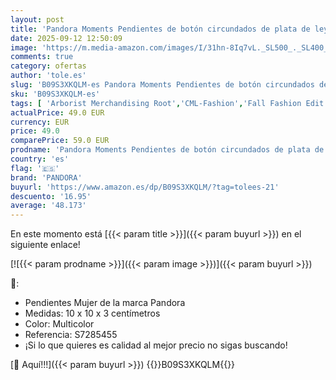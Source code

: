 ```yaml
---
layout: post
title: 'Pandora Moments Pendientes de botón circundados de plata de ley con circonitas cúbicas transparentes'
date: 2025-09-12 12:50:09
image: 'https://m.media-amazon.com/images/I/31hn-8Iq7vL._SL500_._SL400_.jpg'
comments: true
category: ofertas
author: 'tole.es'
slug: 'B09S3XKQLM-es Pandora Moments Pendientes de botón circundados de plata...'
sku: 'B09S3XKQLM-es'
tags: [ 'Arborist Merchandising Root','CML-Fashion','Fall Fashion Edit','Jewellery & Watches','Jewelry | Co-gender | Earrings | Under €50','Joyería para mujer','Moda','Moda Mujer','Pendientes para mujer','Self Service','Softlines | Jewelry | Co-gender','Special Features Stores','Top Brands Fashion Selection','Top Brands Fashion Women','Top Brands Fashion Womens Jewellery','Women Fall Fashion','Womens Fashion','Womens Jewelry and Watches','c8538d25-3af9-48d3-aeff-5f3ce5572a36_0','c8538d25-3af9-48d3-aeff-5f3ce5572a36_2101','c8538d25-3af9-48d3-aeff-5f3ce5572a36_3401','c8538d25-3af9-48d3-aeff-5f3ce5572a36_4401','c8538d25-3af9-48d3-aeff-5f3ce5572a36_5101','de','ley','pandora','plata','🇪🇸', ]
actualPrice: 49.0 EUR
currency: EUR
price: 49.0
comparePrice: 59.0 EUR
prodname: 'Pandora Moments Pendientes de botón circundados de plata de ley con circonitas cúbicas transparentes'
country: 'es'
flag: '🇪🇸'
brand: 'PANDORA'
buyurl: 'https://www.amazon.es/dp/B09S3XKQLM/?tag=tolees-21'
descuento: '16.95'
average: '48.173'
---
```


En este momento está [{{< param title >}}]({{< param buyurl >}}) en el siguiente enlace!

[![{{< param prodname >}}]({{< param image >}})]({{< param buyurl >}})

🔎:

- Pendientes Mujer de la marca Pandora
- Medidas: 10 x 10 x 3 centímetros
- Color: Multicolor
- Referencia: S7285455
- ¡Si lo que quieres es calidad al mejor precio no sigas buscando!

[🛒 Aquí!!!]({{< param buyurl >}})
{{<world>}}B09S3XKQLM{{</world>}}
